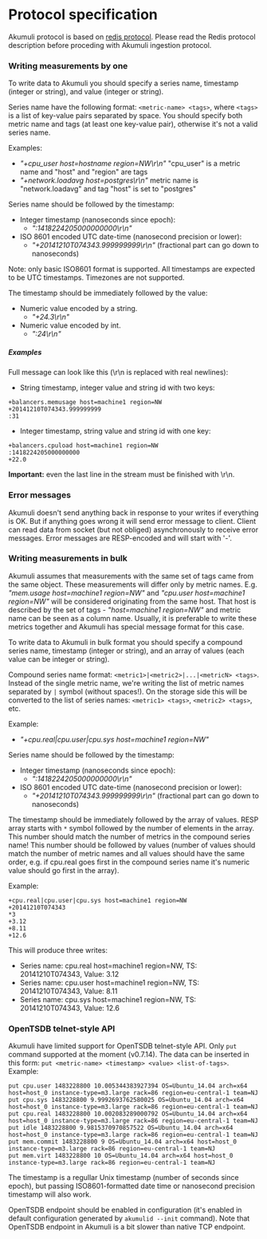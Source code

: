 Protocol specification
======================
Akumuli protocol is based on [redis protocol](http://redis.io/topics/protocol). Please read the Redis protocol description before proceding with Akumuli ingestion protocol.

### Writing measurements by one
To write data to Akumuli you should specify a series name, timestamp (integer or string), and value (integer or string).

Series name have the following format: `<metric-name> <tags>`, where `<tags>` is a list of key-value pairs separated by space. You should specify both metric name and tags (at least one key-value pair), otherwise it's not a valid series name.

Examples:
- _"+cpu_user host=hostname region=NW\r\n"_ "cpu_user" is a metric name and "host" and "region" are tags
- _"+network.loadavg host=postgres\r\n"_ metric name is "network.loadavg" and tag "host" is set to "postgres"

Series name should be followed by the timestamp:
- Integer timestamp (nanoseconds since epoch):
  + _":1418224205000000000\r\n"_ 
- ISO 8601 encoded UTC date-time (nanosecond precision or lower):
  + _"+20141210T074343.999999999\r\n"_ (fractional part can go down to nanoseconds)

Note: only basic ISO8601 format is supported. All timestamps are expected to be UTC timestamps. Timezones are not supported.

The timestamp should be immediately followed by the value:
- Numeric value encoded by a string.
  + _"+24.3\r\n"_
- Numeric value encoded by int.
  + _":24\r\n"_


##### Examples
Full message can look like this (\r\n is replaced with real newlines):
 - String timestamp, integer value and string id with two keys:
```
+balancers.memusage host=machine1 region=NW
+20141210T074343.999999999
:31
```
 - Integer timestamp, string value and string id with one key:
```
+balancers.cpuload host=machine1 region=NW
:1418224205000000000
+22.0
```

**Important:** even the last line in the stream must be finished with \r\n. 

### Error messages

Akumuli doesn't send anything back in response to your writes if everything is OK. But if anything goes wrong it will send error message to client. Client can read data from socket (but not obliged) asynchronously to receive error messages. Error messages are RESP-encoded and will start with '-'.

### Writing measurements in bulk

Akumuli assumes that measurements with the same set of tags came from the same object. These measurements will differ only by metric names. E.g. _"mem.usage host=machine1 region=NW"_ and _"cpu.user host=machine1 region=NW"_ will be considered originating from the same host. That host is described by the set of tags - _"host=machine1 region=NW"_ and metric name can be seen as a column name. Usually, it is preferable to write these metrics together and Akumuli has special message format for this case.

To write data to Akumuli in bulk format you should specify a compound series name, timestamp (integer or string), and an array of values (each value can be integer or string).

Compound series name format: `<metric1>|<metric2>|...|<metricN> <tags>`. Instead of the single metric name, we're writing the list of metric names separated by `|` symbol (without spaces!). On the storage side this will be converted to the list of series names: `<metric1> <tags>`, `<metric2> <tags>`, etc.

Example:
- _"+cpu.real|cpu.user|cpu.sys host=machine1 region=NW"_

Series name should be followed by the timestamp:
- Integer timestamp (nanoseconds since epoch):
  + _":1418224205000000000\r\n"_ 
- ISO 8601 encoded UTC date-time (nanosecond precision or lower):
  + _"+20141210T074343.999999999\r\n"_ (fractional part can go down to nanoseconds)

The timestamp should be immediately followed by the array of values. RESP array starts with `*` symbol followed by the number of elements in the array. This number should match the number of metrics in the compound series name! This number should be followed by values (number of values should match the number of metric names and all values should have the same order, e.g. if cpu.real goes first in the compound series name it's numeric value should go first in the array). 

Example:

```
+cpu.real|cpu.user|cpu.sys host=machine1 region=NW
+20141210T074343
*3
+3.12
+8.11
+12.6
```

This will produce three writes:
- Series name: cpu.real host=machine1 region=NW, TS: 20141210T074343, Value: 3.12
- Series name: cpu.user host=machine1 region=NW, TS: 20141210T074343, Value: 8.11
- Series name: cpu.sys host=machine1 region=NW, TS: 20141210T074343, Value: 12.6

### OpenTSDB telnet-style API

Akumuli have limited support for OpenTSDB telnet-style API. Only `put` command supported at the moment (v0.7.14).
The data can be inserted in this form: `put <metric-name> <timestamp> <value> <list-of-tags>`. Example:

```
put cpu.user 1483228800 10.005344383927394 OS=Ubuntu_14.04 arch=x64 host=host_0 instance-type=m3.large rack=86 region=eu-central-1 team=NJ
put cpu.sys 1483228800 9.9992693762580025 OS=Ubuntu_14.04 arch=x64 host=host_0 instance-type=m3.large rack=86 region=eu-central-1 team=NJ
put cpu.real 1483228800 10.002083289000792 OS=Ubuntu_14.04 arch=x64 host=host_0 instance-type=m3.large rack=86 region=eu-central-1 team=NJ
put idle 1483228800 9.9815370970857522 OS=Ubuntu_14.04 arch=x64 host=host_0 instance-type=m3.large rack=86 region=eu-central-1 team=NJ
put mem.commit 1483228800 9 OS=Ubuntu_14.04 arch=x64 host=host_0 instance-type=m3.large rack=86 region=eu-central-1 team=NJ
put mem.virt 1483228800 10 OS=Ubuntu_14.04 arch=x64 host=host_0 instance-type=m3.large rack=86 region=eu-central-1 team=NJ
```

The timestamp is a regullar Unix timestamp (number of seconds since epoch), but passing ISO8601-formatted date time or nanosecond precision timestamp will also work.

OpenTSDB endpoint should be enabled in configuration (it's enabled in default configuration generated by `akumulid --init` command). Note that OpenTSDB endpoint in Akumuli is a bit slower than native TCP endpoint.
